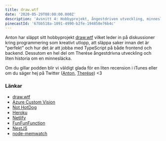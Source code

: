 ```yaml
---
title: draw.wtf
date: '2020-05-29T08:00:00.000Z'
description: 'Avsnitt 4: Hobbyprojekt, ångestdriven utveckling, minnesläckor och mycket annat.'
pinecastId: '67bb518a-1091-4990-b2fe-194858e76b4c'
---
```


Anton har släppt sitt hobbyprojekt [draw.wtf](http://draw.wtf) vilket leder in på diskussioner kring programmering som kreativt utlopp, att släppa saker innan det är "perfekt" och hur det är att jobba med TypeScript på både frontend och backend. Dessutom en hel del om Therése ångestdrivna utveckling och liten historia om en minnesläcka.

Om du gillar podden blir vi väldigt glada för en liten recension i iTunes eller om du säger hej på Twitter ([Anton](https://twitter.com/Awnton), [Therése](https://twitter.com/tkomstadius)) <3

### Länkar

- [draw.wtf](https://draw.wtf)
- [Azure Custom Vision](https://customvision.ai)
- [Not HotDog](https://apps.apple.com/us/app/not-hotdog/id1212457521)
- [Heroku](https://heroku.com)
- [Netlify](https://netlify.com)
- [FunFunFunction](https://www.youtube.com/channel/UCO1cgjhGzsSYb1rsB4bFe4Q)
- [NestJS](https://nestjs.com/)
- [node-memwatch](https://www.npmjs.com/package/@airbnb/node-memwatch)
